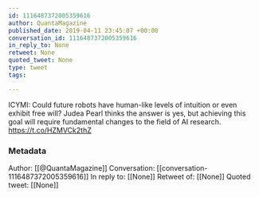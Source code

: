 ```yaml
---
id: 1116487372005359616
author: QuantaMagazine
published_date: 2019-04-11 23:45:07 +00:00
conversation_id: 1116487372005359616
in_reply_to: None
retweet: None
quoted_tweet: None
type: tweet
tags:

---
```


ICYMI: Could future robots have human-like levels of intuition or even exhibit free will? Judea Pearl thinks the answer is yes, but achieving this goal will require fundamental changes to the field of AI research.
https://t.co/HZMVCk2thZ

### Metadata

Author: [[@QuantaMagazine]]
Conversation: [[conversation-1116487372005359616]]
In reply to: [[None]]
Retweet of: [[None]]
Quoted tweet: [[None]]
